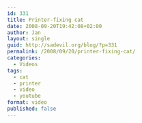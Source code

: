 ```yaml
---
id: 331
title: Printer-fixing cat
date: 2008-09-20T19:42:08+02:00
author: Jan
layout: single
guid: http://sadevil.org/blog/?p=331
permalink: /2008/09/20/printer-fixing-cat/
categories:
  - Videos
tags:
  - cat
  - printer
  - video
  - youtube
format: video
published: false
---
```

